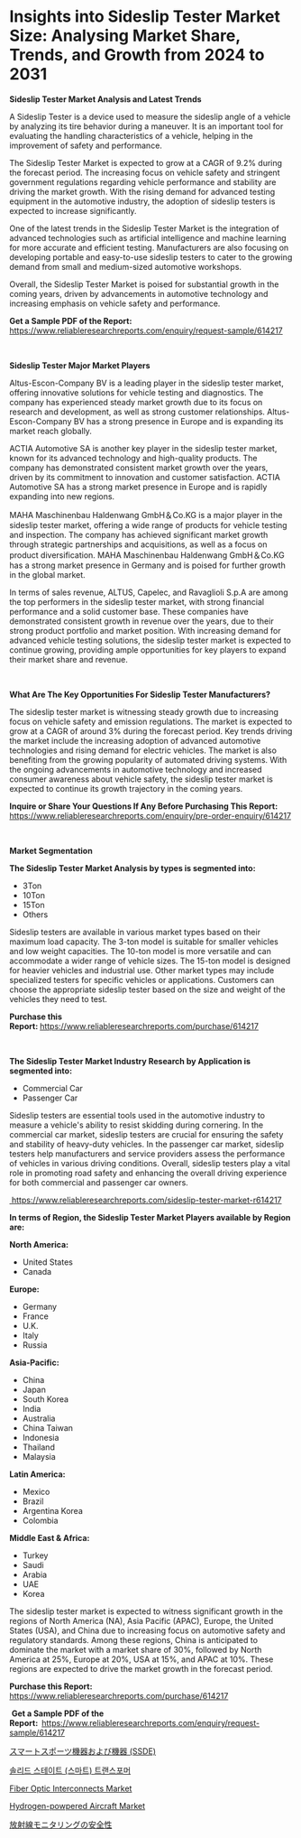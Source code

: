 <p><h1>Insights into Sideslip Tester Market Size: Analysing Market Share, Trends, and Growth from 2024 to 2031</h1></p><p><strong>Sideslip Tester Market Analysis and Latest Trends</strong></p>
<p><p>A Sideslip Tester is a device used to measure the sideslip angle of a vehicle by analyzing its tire behavior during a maneuver. It is an important tool for evaluating the handling characteristics of a vehicle, helping in the improvement of safety and performance.</p><p>The Sideslip Tester Market is expected to grow at a CAGR of 9.2% during the forecast period. The increasing focus on vehicle safety and stringent government regulations regarding vehicle performance and stability are driving the market growth. With the rising demand for advanced testing equipment in the automotive industry, the adoption of sideslip testers is expected to increase significantly.</p><p>One of the latest trends in the Sideslip Tester Market is the integration of advanced technologies such as artificial intelligence and machine learning for more accurate and efficient testing. Manufacturers are also focusing on developing portable and easy-to-use sideslip testers to cater to the growing demand from small and medium-sized automotive workshops.</p><p>Overall, the Sideslip Tester Market is poised for substantial growth in the coming years, driven by advancements in automotive technology and increasing emphasis on vehicle safety and performance.</p></p>
<p><strong>Get a Sample PDF of the Report:&nbsp;</strong> <a href="https://www.reliableresearchreports.com/enquiry/request-sample/614217">https://www.reliableresearchreports.com/enquiry/request-sample/614217</a></p>
<p>&nbsp;</p>
<p><strong>Sideslip Tester Major Market Players</strong></p>
<p><p>Altus-Escon-Company BV is a leading player in the sideslip tester market, offering innovative solutions for vehicle testing and diagnostics. The company has experienced steady market growth due to its focus on research and development, as well as strong customer relationships. Altus-Escon-Company BV has a strong presence in Europe and is expanding its market reach globally.</p><p>ACTIA Automotive SA is another key player in the sideslip tester market, known for its advanced technology and high-quality products. The company has demonstrated consistent market growth over the years, driven by its commitment to innovation and customer satisfaction. ACTIA Automotive SA has a strong market presence in Europe and is rapidly expanding into new regions.</p><p>MAHA Maschinenbau Haldenwang GmbH＆Co.KG is a major player in the sideslip tester market, offering a wide range of products for vehicle testing and inspection. The company has achieved significant market growth through strategic partnerships and acquisitions, as well as a focus on product diversification. MAHA Maschinenbau Haldenwang GmbH＆Co.KG has a strong market presence in Germany and is poised for further growth in the global market.</p><p>In terms of sales revenue, ALTUS, Capelec, and Ravaglioli S.p.A are among the top performers in the sideslip tester market, with strong financial performance and a solid customer base. These companies have demonstrated consistent growth in revenue over the years, due to their strong product portfolio and market position. With increasing demand for advanced vehicle testing solutions, the sideslip tester market is expected to continue growing, providing ample opportunities for key players to expand their market share and revenue.</p></p>
<p>&nbsp;</p>
<p><strong>What Are The Key Opportunities For Sideslip Tester Manufacturers?</strong></p>
<p><p>The sideslip tester market is witnessing steady growth due to increasing focus on vehicle safety and emission regulations. The market is expected to grow at a CAGR of around 3% during the forecast period. Key trends driving the market include the increasing adoption of advanced automotive technologies and rising demand for electric vehicles. The market is also benefiting from the growing popularity of automated driving systems. With the ongoing advancements in automotive technology and increased consumer awareness about vehicle safety, the sideslip tester market is expected to continue its growth trajectory in the coming years.</p></p>
<p><strong>Inquire or Share Your Questions If Any Before Purchasing This Report:</strong> <a href="https://www.reliableresearchreports.com/enquiry/pre-order-enquiry/614217">https://www.reliableresearchreports.com/enquiry/pre-order-enquiry/614217</a></p>
<p>&nbsp;</p>
<p><strong>Market Segmentation</strong></p>
<p><strong>The Sideslip Tester Market Analysis by types is segmented into:</strong></p>
<p><ul><li>3Ton</li><li>10Ton</li><li>15Ton</li><li>Others</li></ul></p>
<p><p>Sideslip testers are available in various market types based on their maximum load capacity. The 3-ton model is suitable for smaller vehicles and low weight capacities. The 10-ton model is more versatile and can accommodate a wider range of vehicle sizes. The 15-ton model is designed for heavier vehicles and industrial use. Other market types may include specialized testers for specific vehicles or applications. Customers can choose the appropriate sideslip tester based on the size and weight of the vehicles they need to test.</p></p>
<p><strong>Purchase this Report:&nbsp;</strong><a href="https://www.reliableresearchreports.com/purchase/614217">https://www.reliableresearchreports.com/purchase/614217</a></p>
<p>&nbsp;</p>
<p><strong>The Sideslip Tester Market Industry Research by Application is segmented into:</strong></p>
<p><ul><li>Commercial Car</li><li>Passenger Car</li></ul></p>
<p><p>Sideslip testers are essential tools used in the automotive industry to measure a vehicle's ability to resist skidding during cornering. In the commercial car market, sideslip testers are crucial for ensuring the safety and stability of heavy-duty vehicles. In the passenger car market, sideslip testers help manufacturers and service providers assess the performance of vehicles in various driving conditions. Overall, sideslip testers play a vital role in promoting road safety and enhancing the overall driving experience for both commercial and passenger car owners.</p></p>
<p><a href="https://www.reliableresearchreports.com/sideslip-tester-market-r614217">&nbsp;https://www.reliableresearchreports.com/sideslip-tester-market-r614217</a></p>
<p><strong>In terms of Region, the Sideslip Tester Market Players available by Region are:</strong></p>
<p>
    <p> <strong> North America: </strong>
        <ul>
            <li>United States</li>
            <li>Canada</li>
        </ul>
        </p> 
    <p> <strong> Europe: </strong>
        <ul>
            <li>Germany</li>
            <li>France</li>
            <li>U.K.</li>
            <li>Italy</li>
            <li>Russia</li>
        </ul>
        </p> 
    <p> <strong> Asia-Pacific: </strong>
        <ul>
            <li>China</li>
            <li>Japan</li>
            <li>South Korea</li>
            <li>India</li>
            <li>Australia</li>
            <li>China Taiwan</li>
            <li>Indonesia</li>
            <li>Thailand</li>
            <li>Malaysia</li>
        </ul>
        </p> 
    <p> <strong> Latin America: </strong>
        <ul>
            <li>Mexico</li>
            <li>Brazil</li>
            <li>Argentina Korea</li>
            <li>Colombia</li>
        </ul>
        </p> 
    <p> <strong> Middle East & Africa: </strong>
        <ul>
            <li>Turkey</li>
            <li>Saudi</li>
            <li>Arabia</li>
            <li>UAE</li>
            <li>Korea</li>
        </ul>
    </p>
    </p>
<p><p>The sideslip tester market is expected to witness significant growth in the regions of North America (NA), Asia Pacific (APAC), Europe, the United States (USA), and China due to increasing focus on automotive safety and regulatory standards. Among these regions, China is anticipated to dominate the market with a market share of 30%, followed by North America at 25%, Europe at 20%, USA at 15%, and APAC at 10%. These regions are expected to drive the market growth in the forecast period.</p></p>
<p><strong>Purchase this Report: </strong><a href="https://www.reliableresearchreports.com/purchase/614217">https://www.reliableresearchreports.com/purchase/614217</a></p>
<p>&nbsp;<strong>Get a Sample PDF of the Report:&nbsp;&nbsp;</strong><a href="https://www.reliableresearchreports.com/enquiry/request-sample/614217">https://www.reliableresearchreports.com/enquiry/request-sample/614217</a></p>
<p><strong></strong></p>
<p><p><a href="https://medium.com/@brayanborer2023/%E3%82%B9%E3%83%9E%E3%83%BC%E3%83%88%E3%82%B9%E3%83%9D%E3%83%BC%E3%83%84%E3%83%87%E3%83%90%E3%82%A4%E3%82%B9%E3%81%A8%E8%A3%85%E5%82%99-ssde-%E5%B8%82%E5%A0%B4-%E5%B8%82%E5%A0%B4%E3%82%B7%E3%82%A7%E3%82%A2-%E5%B8%82%E5%A0%B4%E3%83%88%E3%83%AC%E3%83%B3%E3%83%89-%E3%81%9D%E3%81%97%E3%81%A6%E5%B0%86%E6%9D%A5%E3%81%AE%E6%88%90%E9%95%B7%E3%82%92%E6%8E%A2%E3%82%8B-153d814b1e35">スマートスポーツ機器および機器 (SSDE)</a></p><p><a href="https://medium.com/@maryamwill/%EA%B3%A0%EC%B2%B4-%EC%83%81%ED%83%9C-%EC%8A%A4%EB%A7%88%ED%8A%B8-%ED%8A%B8%EB%9E%9C%EC%8A%A4%ED%8F%AC%EB%A8%B8-%EC%8B%9C%EC%9E%A5-%EC%84%B1%EA%B3%B5%EC%A0%81%EC%9D%B8-%EB%B9%84%EC%A6%88%EB%8B%88%EC%8A%A4-%EC%A0%84%EB%9E%B5%EC%9D%98-%EC%97%B4%EC%87%A0-2031%EB%85%84%EA%B9%8C%EC%A7%80-%EC%98%88%EC%B8%A1-54ef602898ea">솔리드 스테이트 (스마트) 트랜스포머</a></p><p><a href="https://issuu.com/reportprime-2/docs/fiber-optic-interconnects-market-size-2030.pptx">Fiber Optic Interconnects Market</a></p><p><a href="https://github.com/dimitrishawkinswaynenp91rgz/Market-Research-Report-List-2/blob/main/hydrogen-powpered-aircraft-market.md">Hydrogen-powpered Aircraft Market</a></p><p><a href="https://github.com/DemarcusKuhlman/Market-Research-Report-List-1/blob/main/221334499808.md">放射線モニタリングの安全性</a></p></p>